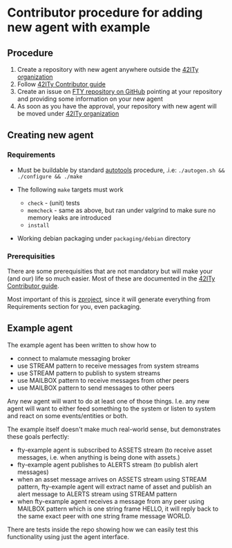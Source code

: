 # Contributor procedure for adding new agent with example

## Procedure

1. Create a repository with new agent anywhere outside the [42ITy
   organization](https://github.com/42Ity)
2. Follow [42ITy Contributor guide](http://42ity.org/contributing.html)
3. Create an issue on [FTY repository on GitHub](https://github.com/42ity/FTY)
   pointing at your repository and providing some information on your new agent
4. As soon as you have the approval, your repository with new agent will be
   moved under [42ITy organization](https://github.com/42Ity)

## Creating new agent 

### Requirements

* Must be buildable by standard
  [autotools](https://en.wikipedia.org/wiki/GNU_Build_System) procedure, .i.e:
`./autogen.sh && ./configure && ./make`   

* The following `make` targets must work
  * `check` - (unit) tests
  * `memcheck` - same as above, but ran under valgrind to make sure no memory
    leaks are introduced
  * `install` 
* Working debian packaging under `packaging/debian` directory 

### Prerequisities

There are some prerequisities that are not mandatory but will make your (and
our) life so much easier. Most of these are documented in the
[42ITy Contributor guide](http://42ity.org/contributing.html).

Most important of this is [zproject](https://github.com/zeromq/zproject), since
it  will generate everything from Requirements section for you, even packaging.

## Example agent

The example agent has been written to show how to

* connect to malamute messaging broker
* use STREAM pattern to receive messages from system streams
* use STREAM pattern to publish to system streams
* use MAILBOX pattern to receive  messages from other peers
* use MAILBOX pattern to send messages to other peers

Any new agent will want to do at least one of those things. I.e. any new agent
will want to either feed something to the system or listen to system and react on some events/entities or both.

The example itself doesn't make much real-world sense, but demonstrates these goals perfectly:

* fty-example agent is subscribed to ASSETS stream (to receive asset messages,
  i.e. when anything is being done with assets.)
* fty-example agent publishes to ALERTS stream (to publish alert messages)
* when an asset message arrives on ASSETS stream using STREAM pattern,
  fty-example agent will extract name of asset and publish an alert message to
ALERTS stream using STREAM pattern
* when fty-example agent receives a message from any peer using MAILBOX pattern
  which is one string frame HELLO, it will reply back to the same exact peer
with one string frame message WORLD.

There are tests inside the repo showing how we can easily test this functionality using just the agent interface. 






